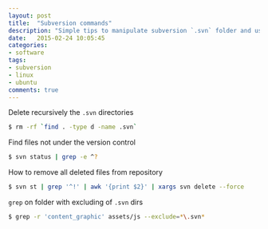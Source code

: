 ```yaml
---
layout: post
title:  "Subversion commands"
description: "Simple tips to manipulate subversion `.svn` folder and useful commands"
date:   2015-02-24 10:05:45
categories:
- software
tags:
- subversion
- linux
- ubuntu
comments: true
---
```


Delete recursively the `.svn` directories

```bash
$ rm -rf `find . -type d -name .svn`
```

Find files not under the version control

```bash
$ svn status | grep -e ^?
```

How to remove all deleted files from repository

```bash
$ svn st | grep '^!' | awk '{print $2}' | xargs svn delete --force
```

`grep` on folder with excluding of `.svn` dirs

```bash
$ grep -r 'content_graphic' assets/js --exclude=*\.svn*
```


